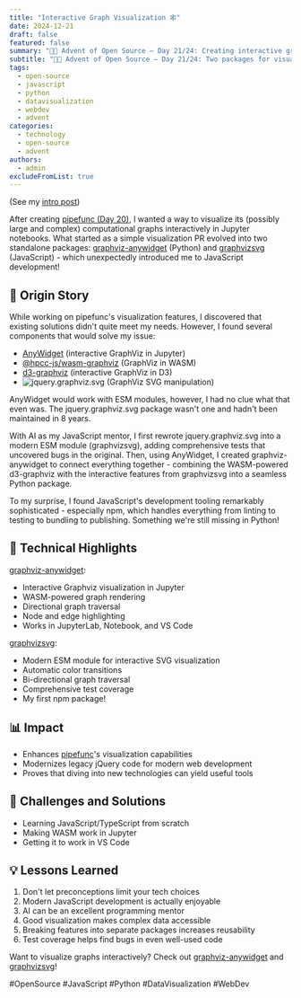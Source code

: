 ```yaml
---
title: "Interactive Graph Visualization 🕸️"
date: 2024-12-21
draft: false
featured: false
summary: "🎄🎁 Advent of Open Source – Day 21/24: Creating interactive graph visualizations in Jupyter with AnyWidget and a modernized JavaScript library."
subtitle: "🎄🎁 Advent of Open Source – Day 21/24: Two packages for visualizing pipefunc's computational graphs, born from a dive into JavaScript."
tags:
  - open-source
  - javascript
  - python
  - datavisualization
  - webdev
  - advent
categories:
  - technology
  - open-source
  - advent
authors:
  - admin
excludeFromList: true
---
```


(See my [intro post](../))

After creating [pipefunc (Day 20)](../20-pipefunc), I wanted a way to visualize its (possibly large and complex) computational graphs interactively in Jupyter notebooks. What started as a simple visualization PR evolved into two standalone packages: [graphviz-anywidget](https://github.com/pipefunc/graphviz-anywidget) (Python) and [graphvizsvg](https://github.com/pipefunc/graphvizsvg) (JavaScript) - which unexpectedly introduced me to JavaScript development!

## 📖 Origin Story

While working on pipefunc's visualization features, I discovered that existing solutions didn't quite meet my needs. However, I found several components that would solve my issue:

- [AnyWidget](https://anywidget.dev/) (interactive GraphViz in Jupyter)
- [@hpcc-js/wasm-graphviz](https://github.com/hpcc-systems/hpcc-js-wasm) (GraphViz in WASM)
- [d3-graphviz](https://github.com/magjac/d3-graphviz) (interactive GraphViz in D3)
- ![jquery.graphviz.svg](https://github.com/mountainstorm/jquery.graphviz.svg/) (GraphViz SVG manipulation)

AnyWidget would work with ESM modules, however, I had no clue what that even was. The jquery.graphviz.svg package wasn't one and hadn't been maintained in 8 years.

With AI as my JavaScript mentor, I first rewrote jquery.graphviz.svg into a modern ESM module (graphvizsvg), adding comprehensive tests that uncovered bugs in the original. Then, using AnyWidget, I created graphviz-anywidget to connect everything together - combining the WASM-powered d3-graphviz with the interactive features from graphvizsvg into a seamless Python package.

To my surprise, I found JavaScript's development tooling remarkably sophisticated - especially npm, which handles everything from linting to testing to bundling to publishing. Something we're still missing in Python!

## 🔧 Technical Highlights

[graphviz-anywidget](https://github.com/pipefunc/graphviz-anywidget):

- Interactive Graphviz visualization in Jupyter
- WASM-powered graph rendering
- Directional graph traversal
- Node and edge highlighting
- Works in JupyterLab, Notebook, and VS Code

[graphvizsvg](https://github.com/pipefunc/graphvizsvg):

- Modern ESM module for interactive SVG visualization
- Automatic color transitions
- Bi-directional graph traversal
- Comprehensive test coverage
- My first npm package!

## 📊 Impact

- Enhances [pipefunc](https://github.com/pipefunc/pipefunc)'s visualization capabilities
- Modernizes legacy jQuery code for modern web development
- Proves that diving into new technologies can yield useful tools

## 🎯 Challenges and Solutions

- Learning JavaScript/TypeScript from scratch
- Making WASM work in Jupyter
- Getting it to work in VS Code

## 💡 Lessons Learned

1. Don't let preconceptions limit your tech choices
2. Modern JavaScript development is actually enjoyable
3. AI can be an excellent programming mentor
4. Good visualization makes complex data accessible
5. Breaking features into separate packages increases reusability
6. Test coverage helps find bugs in even well-used code

Want to visualize graphs interactively? Check out [graphviz-anywidget](https://github.com/pipefunc/graphviz-anywidget) and [graphvizsvg](https://github.com/pipefunc/graphvizsvg)!

#OpenSource #JavaScript #Python #DataVisualization #WebDev
